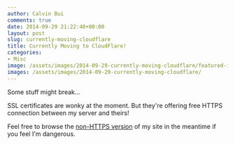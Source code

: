 ```yaml
---
author: Calvin Bui
comments: true
date: 2014-09-29 21:22:40+00:00
layout: post
slug: currently-moving-cloudflare
title: Currently Moving to CloudFlare!
categories:
- Misc
image: /assets/images/2014-09-29-currently-moving-cloudflare/featured-image.jpg 
images: /assets/images/2014-09-29-currently-moving-cloudflare/
---
```


Some stuff might break...

SSL certificates are wonky at the moment. But they're offering free HTTPS connection between my server and theirs!

Feel free to browse the [non-HTTPS version](http://calvin.me/) of my site in the meantime if you feel I'm dangerous.
